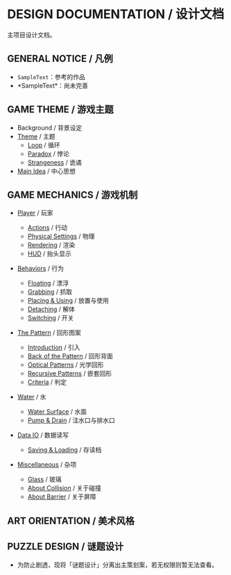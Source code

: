 # DESIGN DOCUMENTATION / 设计文档

主项目设计文档。

## GENERAL NOTICE / 凡例

- `SampleText`：参考的作品
- \*SampleText\*：尚未完善

## GAME THEME / 游戏主题

- Background / 背景设定
- [Theme](theme/Theme.md) / 主题
  - [Loop](theme/Theme.md#loop--循环) / 循环
  - [Paradox](theme/Theme.md#paradox--悖论) / 悖论
  - [Strangeness](theme/Theme.md#strangeness--诡谲) / 诡谲
- [Main Idea](theme/MainIdea.md) / 中心思想

## GAME MECHANICS / 游戏机制

- [Player](mechanics/Player.md) / 玩家
  - [Actions](mechanics/Player.md#actions--行动) / 行动
  - [Physical Settings](mechanics/Player.md#physical-settings--物理) / 物理
  - [Rendering](mechanics/Player.md#rendering--渲染) / 渲染
  - [HUD](mechanics/Player.md#hud--抬头显示) / 抬头显示

- [Behaviors](mechanics/Behaviors.md) / 行为
  - [Floating](mechanics/Behaviors.md#floating--漂浮) / 漂浮
  - [Grabbing](mechanics/Behaviors.md#grabbing--抓取) / 抓取
  - [Placing & Using](mechanics/Behaviors.md#placing-&-using--放置与使用) / 放置与使用
  - [Detaching](mechanics/Behaviors.md#detaching--解体) / 解体
  - [Switching](mechanics/Behaviors.md#switching--开关) / 开关

- [The Pattern](mechanics/Pattern.md) / 回形图案
  - [Introduction](mechanics/Pattern.md#introduction--引入) / 引入
  - [Back of the Pattern](mechanics/Pattern.md#back-of-the-pattern--回形背面) / 回形背面
  - [Optical Patterns](mechanics/Pattern.md#optical-patterns--光学回形) / 光学回形
  - [Recursive Patterns](mechanics/Pattern.md#recursive-patterns--嵌套回形) / 嵌套回形
  - [Criteria](mechanics/Pattern.md#criteria--判定) / 判定

- [Water](mechanics/Water.md) / 水
  - [Water Surface](mechanics/Water.md#water-surface--水面) / 水面
  - [Pump & Drain](mechanics/Water.md#pump-&-drain--注水口与排水口) / 注水口与排水口

- [Data IO](mechanics/DataIO.md) / 数据读写
  - [Saving & Loading](mechanics/DataIO.md#saving-&-loading--存读档) / 存读档
  
- [Miscellaneous](mechanics/Miscellaneous_GM.md) / 杂项
  - [Glass](mechanics/Glass.md) / 玻璃
  - [About Collision](mechanics/Miscellaneous_GM.md#about-collision--关于碰撞) / 关于碰撞
  - [About Barrier](mechanics/Miscellaneous_GM.md#about-barrier--关于屏障) / 关于屏障

## ART ORIENTATION / 美术风格

## PUZZLE DESIGN / 谜题设计

- 为防止剧透，现将「谜题设计」分离出主策划案，若无权限则暂无法查看。
